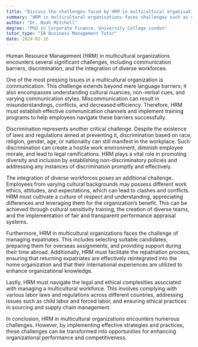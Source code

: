 ```yaml
---
title: "Discuss the challenges faced by HRM in multicultural organisations"
summary: "HRM in multicultural organisations faces challenges such as communication barriers, discrimination, and integration of diverse workforces."
author: "Dr. Noah Mitchell"
degree: "PhD in Corporate Finance, University College London"
tutor_type: "IB Business Management Tutor"
date: 2024-02-16
---
```


Human Resource Management (HRM) in multicultural organizations encounters several significant challenges, including communication barriers, discrimination, and the integration of diverse workforces.

One of the most pressing issues in a multicultural organization is communication. This challenge extends beyond mere language barriers; it also encompasses understanding cultural nuances, non-verbal cues, and varying communication styles. Miscommunication can result in misunderstandings, conflicts, and decreased efficiency. Therefore, HRM must establish effective communication channels and implement training programs to help employees navigate these barriers successfully.

Discrimination represents another critical challenge. Despite the existence of laws and regulations aimed at preventing it, discrimination based on race, religion, gender, age, or nationality can still manifest in the workplace. Such discrimination can create a hostile work environment, diminish employee morale, and lead to legal ramifications. HRM plays a vital role in promoting diversity and inclusion by establishing non-discriminatory policies and addressing any instances of discrimination promptly and effectively.

The integration of diverse workforces poses an additional challenge. Employees from varying cultural backgrounds may possess different work ethics, attitudes, and expectations, which can lead to clashes and conflicts. HRM must cultivate a culture of respect and understanding, appreciating differences and leveraging them for the organization’s benefit. This can be achieved through cultural sensitivity training, the creation of diverse teams, and the implementation of fair and transparent performance appraisal systems.

Furthermore, HRM in multicultural organizations faces the challenge of managing expatriates. This includes selecting suitable candidates, preparing them for overseas assignments, and providing support during their time abroad. Additionally, HRM must facilitate the repatriation process, ensuring that returning expatriates are effectively reintegrated into the home organization and that their international experiences are utilized to enhance organizational knowledge.

Lastly, HRM must navigate the legal and ethical complexities associated with managing a multicultural workforce. This involves complying with various labor laws and regulations across different countries, addressing issues such as child labor and forced labor, and ensuring ethical practices in sourcing and supply chain management.

In conclusion, HRM in multicultural organizations encounters numerous challenges. However, by implementing effective strategies and practices, these challenges can be transformed into opportunities for enhancing organizational performance and competitiveness.
    